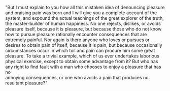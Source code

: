 "But I must explain to you how all this mistaken idea of denouncing pleasure and praising pain
was born and I will give you a complete account of the system, and expound the actual 
teachings of the great explorer of the truth, the master-builder of human happiness. 
No one rejects, dislikes, or avoids pleasure itself, because it is pleasure, but because 
those who do not know how to pursue pleasure rationally encounter consequences that are extremely
painful. Nor again is there anyone who loves or pursues or desires to obtain pain of
itself, because it is pain, but because occasionally circumstances occur in which toil and 
pain can procure him some great pleasure. To take a trivial example, which of us 
ever undertakes laborious physical exercise, except to obtain some advantage from it? But who
has any right to find fault with a man who chooses to enjoy a pleasure that has no  
annoying consequences, or one who avoids a pain that produces no resultant pleasure?"